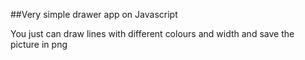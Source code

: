 ##Very simple drawer app on Javascript

You just can draw lines with different colours and width and save the picture in png
